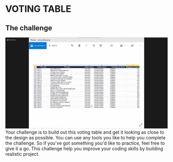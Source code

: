 # VOTING TABLE

## The challenge

![Design preview for the voting table](./assets/design/IMG_37410001.png)
Your challenge is to build out this voting table and get it looking as close to the design as possible. You can use any tools you like to help you complete the challenge. So if you've got something you'd like to practice, feel free to give it a go. This challenge help you improve your coding skills by building realistic project.
